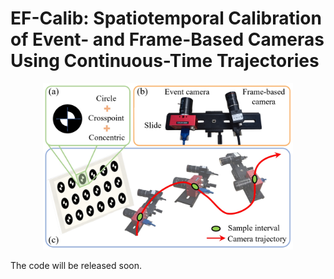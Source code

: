 # EF-Calib: Spatiotemporal Calibration of Event- and Frame-Based Cameras Using Continuous-Time Trajectories

<div align=center>
    <img src="./asset/overview.png" alt="overview image" width="400">
</div>

The code will be released soon.
